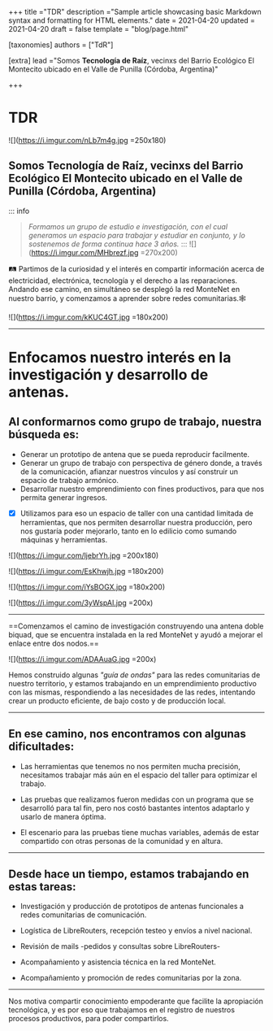 +++
title ="TDR"
description ="Sample article showcasing basic Markdown syntax and formatting for HTML elements."
date = 2021-04-20
updated = 2021-04-20
draft = false
template = "blog/page.html"

[taxonomies]
authors = ["TdR"]

[extra]
lead ="Somos **Tecnología de Raíz**, vecinxs del Barrio Ecológico El Montecito ubicado en el Valle de Punilla (Córdoba, Argentina)"

+++


#  TDR
![](https://i.imgur.com/nLb7m4g.jpg =250x180)

## Somos **Tecnología de Raíz**, vecinxs del Barrio Ecológico El Montecito ubicado en el Valle de Punilla (Córdoba, Argentina)



::: info
> *Formamos un grupo de estudio e investigación, con el cual generamos un espacio para trabajar y estudiar en conjunto, y lo sostenemos de forma continua hace 3 años.*
:::
![](https://i.imgur.com/MHbrezf.jpg =270x200)




:railway_track: Partimos de la curiosidad y el interés en compartir información acerca de electricidad, electrónica, tecnología y el derecho a las reparaciones.
Andando ese camino, en simultáneo se desplegó la red MonteNet en nuestro barrio, y comenzamos a aprender sobre redes comunitarias.:spider_web:

![](https://i.imgur.com/kKUC4GT.jpg =180x200)


---

# Enfocamos nuestro interés en la investigación y desarrollo de antenas.

## Al conformarnos como grupo de trabajo, nuestra búsqueda es:
* Generar un prototipo de antena que se pueda reproducir facilmente.
* Generar un grupo de trabajo con perspectiva de género donde, a través de la comunicación, afianzar nuestros vínculos y así construir un espacio de trabajo armónico.
* Desarrollar nuestro emprendimiento con fines productivos, para que nos permita generar ingresos.



- [x] Utilizamos para eso un espacio de taller con una cantidad limitada de herramientas, que nos permiten desarrollar nuestra producción, pero nos gustaría poder mejorarlo, tanto en lo edilicio como sumando máquinas y herramientas.




![](https://i.imgur.com/ljebrYh.jpg =200x180)


![](https://i.imgur.com/EsKhwjh.jpg =180x200)

![](https://i.imgur.com/iYsBOGX.jpg =180x200)

![](https://i.imgur.com/3yWspAI.jpg =200x)

---
==Comenzamos el camino de investigación construyendo una antena doble biquad, que se encuentra instalada en la red MonteNet y ayudó a mejorar el enlace entre dos nodos.==

![](https://i.imgur.com/ADAAuaG.jpg =200x)


Hemos construido algunas *"guía de ondas"* para las redes comunitarias de nuestro territorio, y estamos trabajando en un emprendimiento productivo con las mismas, respondiendo a las necesidades de las redes, intentando crear un producto eficiente, de bajo costo y de producción local.





___

## En ese camino, nos encontramos con algunas dificultades:

* Las herramientas que tenemos no nos permiten mucha precisión, necesitamos trabajar más aún en el espacio del taller para optimizar el trabajo.

 * Las pruebas que realizamos fueron medidas con un programa que se desarrolló para tal fin, pero nos costó bastantes intentos adaptarlo y usarlo de manera óptima.

 * El escenario para las pruebas tiene muchas variables, además de estar compartido con otras personas de la comunidad y en altura.




---

## Desde hace un tiempo, estamos trabajando en estas tareas:

* Investigación y producción de prototipos de antenas funcionales a redes comunitarias de comunicación.

* Logística de LibreRouters, recepción testeo y envíos a nivel nacional.

*  Revisión de mails -pedidos y consultas sobre LibreRouters-

* Acompañamiento y asistencia técnica en la red MonteNet.

* Acompañamiento y promoción de redes comunitarias por la zona.



---
Nos motiva compartir conocimiento empoderante que facilite la apropiación tecnológica, y es por eso que trabajamos en el registro de nuestros procesos productivos, para poder compartirlos.
